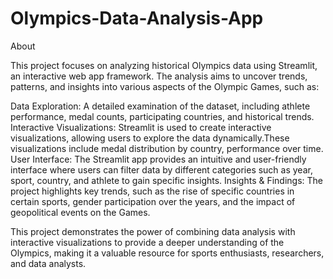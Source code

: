# Olympics-Data-Analysis-App

About

This project focuses on analyzing historical Olympics data using Streamlit, an interactive web app framework. The analysis aims to uncover trends, patterns, and insights into various aspects of the Olympic Games, such as:

  Data Exploration: A detailed examination of the dataset, including athlete performance, medal counts, participating countries, and historical trends.
  Interactive Visualizations: Streamlit is used to create interactive visualizations, allowing users to explore the data dynamically.These visualizations include medal distribution by country, performance over time.
  User Interface: The Streamlit app provides an intuitive and user-friendly interface where users can filter data by different categories such as year, sport, country, and athlete to gain specific insights.
  Insights & Findings: The project highlights key trends, such as the rise of specific countries in certain sports, gender participation over the years, and the impact of geopolitical events on the Games.

This project demonstrates the power of combining data analysis with interactive visualizations to provide a deeper understanding of the Olympics, making it a valuable resource for sports enthusiasts, researchers, and data analysts.

